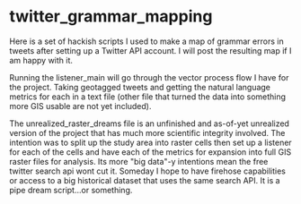 # twitter_grammar_mapping
Here is a set of hackish scripts I used to make a map of grammar errors in tweets after setting up a Twitter API account. I will post the resulting map if I am happy with it. 

Running the listener_main will go through the vector process flow I have for the project. Taking geotagged tweets and getting the natural language metrics for each in a text file (other file that turned the data into something more GIS usable are not yet included).

The unrealized_raster_dreams file is an unfinished and as-of-yet unrealized version of the project that has much more scientific integrity involved. The intention was to split up the study area into raster cells then set up a listener for each of the cells and have each of the metrics for expansion into full GIS raster files for analysis. Its more "big data"-y intentions mean the free twitter search api wont cut it. Someday I hope to have firehose capabilities or access to a big historical dataset that uses the same search API. It is a pipe dream script...or something.
